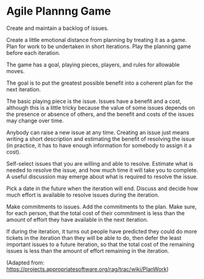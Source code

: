 # Agile Plannng Game

Create and maintain a backlog of issues.

Create a little emotional distance from planning by treating it as a game. Plan for work to be undertaken in short iterations. Play the planning game before each iteration.

The game has a goal, playing pieces, players, and rules for allowable moves.

The goal is to put the greatest possible benefit into a coherent plan for the next iteration.

The basic playing piece is the issue. Issues have a benefit and a cost, although this is a little tricky because the value of some issues depends on the presence or absence of others, and the benefit and costs of the issues may change over time.

Anybody can raise a new issue at any time. Creating an issue just means writing a short description and estimating the benefit of resolving the issue (in practice, it has to have enough information for somebody to assign it a cost).

Self-select issues that you are willing and able to resolve. Estimate what is needed to resolve the issue, and how much time it will take you to complete. A useful discussion may emerge about what is required to resolve the issue.

Pick a date in the future when the iteration will end. Discuss and decide how much effort is available to resolve issues during the iteration.

Make commitments to issues. Add the commitments to the plan. Make sure, for each person, that the total cost of their commitment is less than the amount of effort they have available in the next iteration.

If during the iteration, it turns out people have predicted they could do more tickets in the iteration than they will be able to do, then defer the least important issues to a future iteration, so that the total cost of the remaining issues is less than the amount of effort remaining in the iteration.

(Adapted from: ​https://projects.appropriatesoftware.org/rag/trac/wiki/PlanWork)
